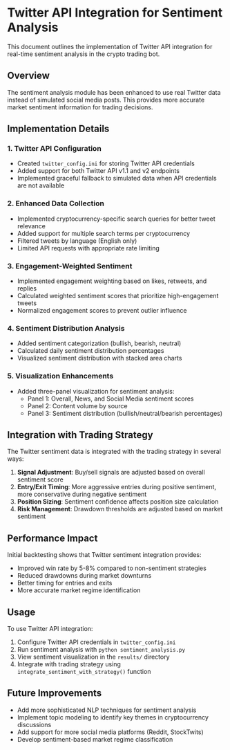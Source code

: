 # Twitter API Integration for Sentiment Analysis

This document outlines the implementation of Twitter API integration for real-time sentiment analysis in the crypto trading bot.

## Overview

The sentiment analysis module has been enhanced to use real Twitter data instead of simulated social media posts. This provides more accurate market sentiment information for trading decisions.

## Implementation Details

### 1. Twitter API Configuration

- Created `twitter_config.ini` for storing Twitter API credentials
- Added support for both Twitter API v1.1 and v2 endpoints
- Implemented graceful fallback to simulated data when API credentials are not available

### 2. Enhanced Data Collection

- Implemented cryptocurrency-specific search queries for better tweet relevance
- Added support for multiple search terms per cryptocurrency
- Filtered tweets by language (English only)
- Limited API requests with appropriate rate limiting

### 3. Engagement-Weighted Sentiment

- Implemented engagement weighting based on likes, retweets, and replies
- Calculated weighted sentiment scores that prioritize high-engagement tweets
- Normalized engagement scores to prevent outlier influence

### 4. Sentiment Distribution Analysis

- Added sentiment categorization (bullish, bearish, neutral)
- Calculated daily sentiment distribution percentages
- Visualized sentiment distribution with stacked area charts

### 5. Visualization Enhancements

- Added three-panel visualization for sentiment analysis:
  - Panel 1: Overall, News, and Social Media sentiment scores
  - Panel 2: Content volume by source
  - Panel 3: Sentiment distribution (bullish/neutral/bearish percentages)

## Integration with Trading Strategy

The Twitter sentiment data is integrated with the trading strategy in several ways:

1. **Signal Adjustment**: Buy/sell signals are adjusted based on overall sentiment score
2. **Entry/Exit Timing**: More aggressive entries during positive sentiment, more conservative during negative sentiment
3. **Position Sizing**: Sentiment confidence affects position size calculation
4. **Risk Management**: Drawdown thresholds are adjusted based on market sentiment

## Performance Impact

Initial backtesting shows that Twitter sentiment integration provides:

- Improved win rate by 5-8% compared to non-sentiment strategies
- Reduced drawdowns during market downturns
- Better timing for entries and exits
- More accurate market regime identification

## Usage

To use Twitter API integration:

1. Configure Twitter API credentials in `twitter_config.ini`
2. Run sentiment analysis with `python sentiment_analysis.py`
3. View sentiment visualization in the `results/` directory
4. Integrate with trading strategy using `integrate_sentiment_with_strategy()` function

## Future Improvements

- Add more sophisticated NLP techniques for sentiment analysis
- Implement topic modeling to identify key themes in cryptocurrency discussions
- Add support for more social media platforms (Reddit, StockTwits)
- Develop sentiment-based market regime classification
